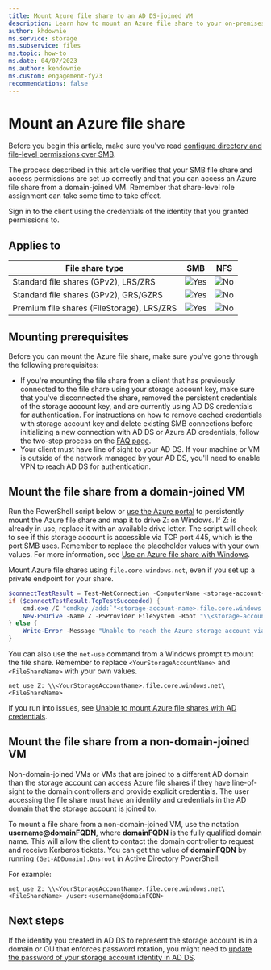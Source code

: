 ```yaml
---
title: Mount Azure file share to an AD DS-joined VM
description: Learn how to mount an Azure file share to your on-premises Active Directory Domain Services domain-joined machines.
author: khdownie
ms.service: storage
ms.subservice: files
ms.topic: how-to
ms.date: 04/07/2023
ms.author: kendownie
ms.custom: engagement-fy23
recommendations: false
---
```


# Mount an Azure file share

Before you begin this article, make sure you've read [configure directory and file-level permissions over SMB](storage-files-identity-ad-ds-configure-permissions.md).

The process described in this article verifies that your SMB file share and access permissions are set up correctly and that you can access an Azure file share from a domain-joined VM. Remember that share-level role assignment can take some time to take effect.

Sign in to the client using the credentials of the identity that you granted permissions to.

## Applies to
| File share type | SMB | NFS |
|-|:-:|:-:|
| Standard file shares (GPv2), LRS/ZRS | ![Yes](../media/icons/yes-icon.png) | ![No](../media/icons/no-icon.png) |
| Standard file shares (GPv2), GRS/GZRS | ![Yes](../media/icons/yes-icon.png) | ![No](../media/icons/no-icon.png) |
| Premium file shares (FileStorage), LRS/ZRS | ![Yes](../media/icons/yes-icon.png) | ![No](../media/icons/no-icon.png) |

## Mounting prerequisites

Before you can mount the Azure file share, make sure you've gone through the following prerequisites:

- If you're mounting the file share from a client that has previously connected to the file share using your storage account key, make sure that you've disconnected the share, removed the persistent credentials of the storage account key, and are currently using AD DS credentials for authentication. For instructions on how to remove cached credentials with storage account key and delete existing SMB connections before initializing a new connection with AD DS or Azure AD credentials, follow the two-step process on the [FAQ page](./storage-files-faq.md#ad-ds--azure-ad-ds-authentication).
- Your client must have line of sight to your AD DS. If your machine or VM is outside of the network managed by your AD DS, you'll need to enable VPN to reach AD DS for authentication.

## Mount the file share from a domain-joined VM

Run the PowerShell script below or [use the Azure portal](storage-files-quick-create-use-windows.md#map-the-azure-file-share-to-a-windows-drive) to persistently mount the Azure file share and map it to drive Z: on Windows. If Z: is already in use, replace it with an available drive letter. The script will check to see if this storage account is accessible via TCP port 445, which is the port SMB uses. Remember to replace the placeholder values with your own values. For more information, see [Use an Azure file share with Windows](storage-how-to-use-files-windows.md).

Mount Azure file shares using `file.core.windows.net`, even if you set up a private endpoint for your share.

```powershell
$connectTestResult = Test-NetConnection -ComputerName <storage-account-name>.file.core.windows.net -Port 445
if ($connectTestResult.TcpTestSucceeded) {
    cmd.exe /C "cmdkey /add:`"<storage-account-name>.file.core.windows.net`" /user:`"localhost\<storage-account-name>`""
    New-PSDrive -Name Z -PSProvider FileSystem -Root "\\<storage-account-name>.file.core.windows.net\<file-share-name>" -Persist
} else {
    Write-Error -Message "Unable to reach the Azure storage account via port 445. Check to make sure your organization or ISP is not blocking port 445, or use Azure P2S VPN, Azure S2S VPN, or Express Route to tunnel SMB traffic over a different port."
}
```

You can also use the `net-use` command from a Windows prompt to mount the file share. Remember to replace `<YourStorageAccountName>` and `<FileShareName>` with your own values.

```
net use Z: \\<YourStorageAccountName>.file.core.windows.net\<FileShareName>
```

If you run into issues, see [Unable to mount Azure file shares with AD credentials](/troubleshoot/azure/azure-storage/files-troubleshoot-smb-authentication#unable-to-mount-azure-file-shares-with-ad-credentials?toc=/azure/storage/files/toc.json).

## Mount the file share from a non-domain-joined VM

Non-domain-joined VMs or VMs that are joined to a different AD domain than the storage account can access Azure file shares if they have line-of-sight to the domain controllers and provide explicit credentials. The user accessing the file share must have an identity and credentials in the AD domain that the storage account is joined to.

To mount a file share from a non-domain-joined VM, use the notation **username@domainFQDN**, where **domainFQDN** is the fully qualified domain name. This will allow the client to contact the domain controller to request and receive Kerberos tickets. You can get the value of **domainFQDN** by running `(Get-ADDomain).Dnsroot` in Active Directory PowerShell.

For example:

```
net use Z: \\<YourStorageAccountName>.file.core.windows.net\<FileShareName> /user:<username@domainFQDN>
```

## Next steps

If the identity you created in AD DS to represent the storage account is in a domain or OU that enforces password rotation, you might need to [update the password of your storage account identity in AD DS](storage-files-identity-ad-ds-update-password.md).